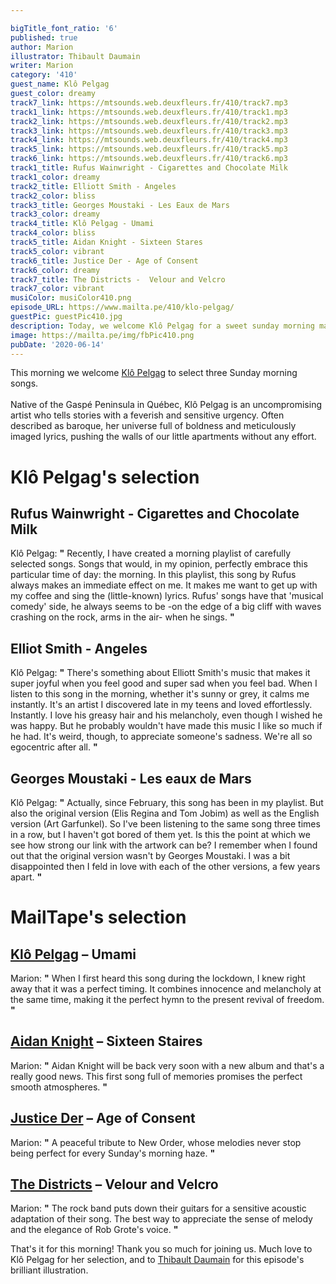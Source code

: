 ```yaml
---

bigTitle_font_ratio: '6'
published: true
author: Marion
illustrator: Thibault Daumain
writer: Marion
category: '410'
guest_name: Klô Pelgag
guest_color: dreamy
track7_link: https://mtsounds.web.deuxfleurs.fr/410/track7.mp3
track1_link: https://mtsounds.web.deuxfleurs.fr/410/track1.mp3
track2_link: https://mtsounds.web.deuxfleurs.fr/410/track2.mp3
track3_link: https://mtsounds.web.deuxfleurs.fr/410/track3.mp3
track4_link: https://mtsounds.web.deuxfleurs.fr/410/track4.mp3
track5_link: https://mtsounds.web.deuxfleurs.fr/410/track5.mp3
track6_link: https://mtsounds.web.deuxfleurs.fr/410/track6.mp3
track1_title: Rufus Wainwright - Cigarettes and Chocolate Milk
track1_color: dreamy
track2_title: Elliott Smith - Angeles
track2_color: bliss
track3_title: Georges Moustaki - Les Eaux de Mars
track3_color: dreamy
track4_title: Klô Pelgag - Umami
track4_color: bliss
track5_title: Aidan Knight - Sixteen Stares
track5_color: vibrant
track6_title: Justice Der - Age of Consent
track6_color: dreamy
track7_title: The Districts -  Velour and Velcro
track7_color: vibrant
musiColor: musiColor410.png
episode_URL: https://www.mailta.pe/410/klo-pelgag/
guestPic: guestPic410.jpg
description: Today, we welcome Klô Pelgag for a sweet sunday morning made of fantastic stories.
image: https://mailta.pe/img/fbPic410.png
pubDate: '2020-06-14'
---
```

This morning we welcome [Klô Pelgag](https://www.klopelgag.com/) to select three Sunday morning songs.
<br><br>
Native of the Gaspé Peninsula in Québec, Klô Pelgag is an uncompromising artist who tells stories with a feverish and sensitive urgency. Often described as baroque, her universe full of boldness and meticulously imaged lyrics, pushing the walls of our little apartments without any effort.

# Klô Pelgag's selection

## Rufus Wainwright - Cigarettes and Chocolate Milk
Klô Pelgag: **"** Recently, I have created a morning playlist of carefully selected songs. Songs that would, in my opinion, perfectly embrace this particular time of day: the morning. In this playlist, this song by Rufus always makes an immediate effect on me. It makes me want to get up with my coffee and sing the (little-known) lyrics. Rufus' songs have that 'musical comedy' side, he always seems to be -on the edge of a big cliff with waves crashing on the rock, arms in the air- when he sings. **"** 

## Elliot Smith - Angeles
Klô Pelgag: **"** There's something about Elliott Smith's music that makes it super joyful when you feel good and super sad when you feel bad. When I listen to this song in the morning, whether it's sunny or grey, it calms me instantly. It's an artist I discovered late in my teens and loved effortlessly. Instantly. I love his greasy hair and his melancholy, even though I wished he was happy. But he probably wouldn't have made this music I like so much if he had. It's weird, though, to appreciate someone's sadness. We're all so egocentric after all. **"** 

## Georges Moustaki - Les eaux de Mars
Klô Pelgag: **"** Actually, since February, this song has been in my playlist. But also the original version (Elis Regina and Tom Jobim) as well as the English version (Art Garfunkel). So I've been listening to the same song three times in a row, but I haven't got bored of them yet. Is this the point at which we see how strong our link with the artwork can be? I remember when I found out that the original version wasn't by Georges Moustaki. I was a bit disappointed then I feld in love with each of the other versions, a few years apart. **"** 

# MailTape's selection

## [Klô Pelgag](https://klopelgag.bandcamp.com/) – Umami
Marion: **"** When I first heard this song during the lockdown, I knew right away that it was a perfect timing. It combines innocence and melancholy at the same time, making it the perfect hymn to the present revival of freedom. **"** 

## [Aidan Knight](https://aidanknight.bandcamp.com/album/aidan-knight) – Sixteen Staires
Marion: **"** Aidan Knight will be back very soon with a new album and that's a really good news. This first song full of memories promises the perfect smooth atmospheres. **"** 

## [Justice Der](https://justiceder.bandcamp.com/) – Age of Consent
Marion: **"** A peaceful tribute to New Order, whose melodies never stop being perfect for every Sunday's morning haze. **"** 

## [The Districts](https://thedistrictsband.bandcamp.com/album/you-know-im-not-going-anywhere) – Velour and Velcro
Marion: **"** The rock band puts down their guitars for a sensitive acoustic adaptation of their song. The best way to appreciate the sense of melody and the elegance of Rob Grote's voice. **"** 


That's it for this morning! Thank you so much for joining us. Much love to Klô Pelgag for her selection, and to [Thibault Daumain](http://thibaultdaumain.fr/) for this episode's brilliant illustration.
